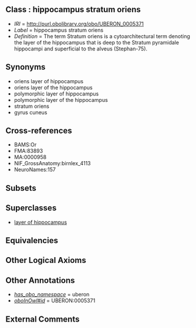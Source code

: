 
## Class : hippocampus stratum oriens

 * *IRI* = http://purl.obolibrary.org/obo/UBERON_0005371
 * *Label* = hippocampus stratum oriens
 * *Definition* = The term Stratum oriens is a cytoarchitectural term denoting the layer of the hippocampus that is deep to the Stratum pyramidale hippocampi and superficial to the alveus (Stephan-75).

## Synonyms

 * oriens layer of hippocampus
 * oriens layer of the hippocampus
 * polymorphic layer of hippocampus
 * polymorphic layer of the hippocampus
 * stratum oriens
 * gyrus cuneus

## Cross-references

 * BAMS:Or
 * FMA:83893
 * MA:0000958
 * NIF_GrossAnatomy:birnlex_4113
 * NeuroNames:157

## Subsets


## Superclasses

 * [layer of hippocampus](../../UBERON/05/UBERON_0002305.md)

## Equivalencies


## Other Logical Axioms


## Other Annotations

 * *[has_obo_namespace](../../ce/oboInOwl#hasOBONamespace.md)* = uberon
 * *[oboInOwl#id](../../id/oboInOwl#id.md)* = UBERON:0005371

## External Comments

